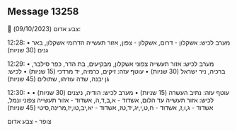## Message 13258

🔴 צבע אדום (09/10/2023):

12:28:
• מערב לכיש: אשקלון - דרום, אשקלון - צפון, אזור תעשייה הדרומי אשקלון, באר גנים (30 שניות)

12:29:
• מערב לכיש: אזור תעשייה צפוני אשקלון, מבקיעים, בת הדר, כפר סילבר, ברכיה, ניר ישראל (30 שניות)
• עוטף עזה: זיקים, כרמיה, יד מרדכי (15 שניות)
• לכיש: גן יבנה, שדה עוזיהו, שתולים (45 שניות)

12:30:
• עוטף עזה: נתיב העשרה (15 שניות)
• מערב לכיש: הודיה, ניצנים (30 שניות)
• לכיש: אזור תעשייה עד הלום, אשדוד - א,ב,ד,ה, אשדוד - אזור תעשייה צפוני ונמל, אשדוד - ג,ו,ז, אשדוד - ח,ט,י,יג,יד,טז, אשדוד - יא,יב,טו,יז,מרינה,סיטי (45 שניות)

צופר - צבע אדום

